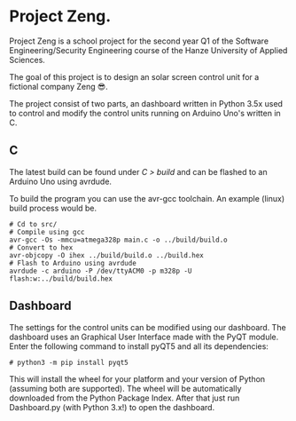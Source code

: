 # Project Zeng.
Project Zeng is a school project for the second year Q1 of the Software Engineering/Security Engineering course of the Hanze University of Applied Sciences.

The goal of this project is to design an solar screen control unit for a fictional company Zeng 😎.

The project consist of two parts, an dashboard written in Python 3.5x used to control and modify the control units running on Arduino Uno's written in C.

## C
The latest build can be found under *C > build* and can be flashed to an Arduino Uno using avrdude.

To build the program you can use the avr-gcc toolchain.
An example (linux) build process would be.

    # Cd to src/
    # Compile using gcc
    avr-gcc -Os -mmcu=atmega328p main.c -o ../build/build.o
    # Convert to hex
    avr-objcopy -O ihex ../build/build.o ../build.hex
    # Flash to Arduino using avrdude
    avrdude -c arduino -P /dev/ttyACM0 -p m328p -U flash:w:../build/build.hex

## Dashboard
The settings for the control units can be modified using our dashboard. The dashboard uses an Graphical User Interface made with the PyQT module. Enter the following command to install pyQT5 and all its dependencies:

    # python3 -m pip install pyqt5

This will install the wheel for your platform and your version of Python (assuming both are supported). The wheel will be automatically downloaded from the Python Package Index. After that just run Dashboard.py (with Python 3.x!) to open the dashboard.


  
